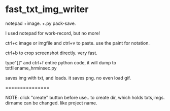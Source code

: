 # fast_txt_img_writer
notepad +image. +.py pack-save.

I used notepad for work-record, but no more!

ctrl+c image or imgfile and ctrl+v to paste.
use the paint for notation.

ctrl+b to crop screenshot directly. very fast.

type"[]" and ctrl+f entire python code, it will dump to txtfilename_hrminsec.py


saves img with txt, and loads.
it saves png. no even load gif.

===============

NOTE: click "create" button before use.. to create dir, which holds txts,imgs.
dirname can be changed. like project name.
